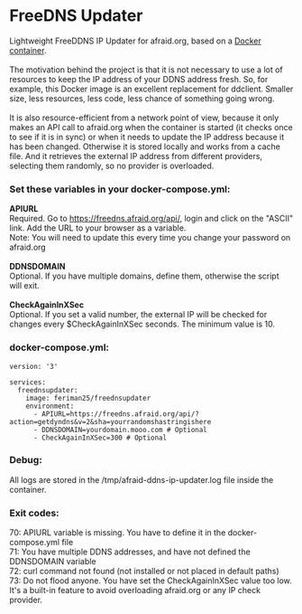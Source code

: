 # FreeDNS Updater
Lightweight FreeDDNS IP Updater for afraid.org, based on a [Docker container](https://hub.docker.com/r/feriman25/freednsupdater).<br><br>
The motivation behind the project is that it is not necessary to use a lot of resources to keep the IP address of your DDNS address fresh. So, for example, this Docker image is an excellent replacement for ddclient. Smaller size, less resources, less code, less chance of something going wrong.<br><br>
It is also resource-efficient from a network point of view, because it only makes an API call to afraid.org when the container is started (it checks once to see if it is in sync) or when it needs to update the IP address because it has been changed. Otherwise it is stored locally and works from a cache file. And it retrieves the external IP address from different providers, selecting them randomly, so no provider is overloaded.

### Set these variables in your docker-compose.yml:<br>
**APIURL**<br>
Required. Go to https://freedns.afraid.org/api/, login and click on the "ASCII" link. Add the URL to your browser as a variable.<br>
Note: You will need to update this every time you change your password on afraid.org<br><br>
**DDNSDOMAIN**<br>
Optional. If you have multiple domains, define them, otherwise the script will exit.<br><br>
**CheckAgainInXSec**<br>
Optional. If you set a valid number, the external IP will be checked for changes every $CheckAgainInXSec seconds. The minimum value is 10.<br>

### docker-compose.yml:

    version: '3'

    services:
      freednsupdater:
        image: feriman25/freednsupdater
        environment:
          - APIURL=https://freedns.afraid.org/api/?action=getdyndns&v=2&sha=yourrandomshastringishere
          - DDNSDOMAIN=yourdomain.mooo.com # Optional
          - CheckAgainInXSec=300 # Optional


### Debug:
All logs are stored in the /tmp/afraid-ddns-ip-updater.log file inside the container.

### Exit codes:
70: APIURL variable is missing. You have to define it in the docker-compose.yml file<br>
71: You have multiple DDNS addresses, and have not defined the DDNSDOMAIN variable<br>
72: curl command not found (not installed or not placed in default paths)<br>
73: Do not flood anyone. You have set the CheckAgainInXSec value too low. It's a built-in feature to avoid overloading afraid.org or any IP check provider.
